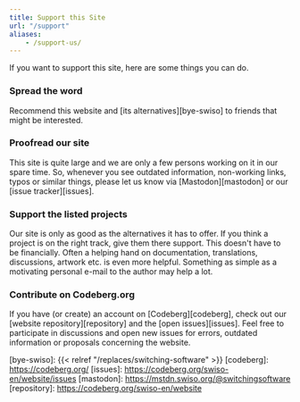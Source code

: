```yaml
---
title: Support this Site
url: "/support"
aliases:
    - /support-us/
---
```


If you want to support this site, here are some things you can do.


### Spread the word

Recommend this website and [its alternatives][bye-swiso] to friends that might be interested.


### Proofread our site

This site is quite large and we are only a few persons working on it in our spare time. So, whenever you see outdated information, non-working links, typos or similar things, please let us know via [Mastodon][mastodon] or our [issue tracker][issues].


### Support the listed projects

Our site is only as good as the alternatives it has to offer. If you think a project is on the right track, give them there support. This doesn't have to be financially. Often a helping hand on documentation, translations, discussions, artwork etc. is even more helpful. Something as simple as a motivating personal e-mail to the author may help a lot.


### Contribute on Codeberg.org

If you have (or create) an account on [Codeberg][codeberg], check out our [website repository][repository] and the [open issues][issues]. Feel free to participate in discussions and open new issues for errors, outdated information or proposals concerning the website.


[bye-swiso]: {{< relref "/replaces/switching-software" >}}
[codeberg]: https://codeberg.org/
[issues]: https://codeberg.org/swiso-en/website/issues
[mastodon]: https://mstdn.swiso.org/@switchingsoftware
[repository]: https://codeberg.org/swiso-en/website